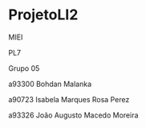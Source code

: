# ProjetoLI2

MIEI 

PL7 

Grupo 05

a93300 Bohdan Malanka

a90723 Isabela Marques Rosa Perez

a93326 João Augusto Macedo Moreira
